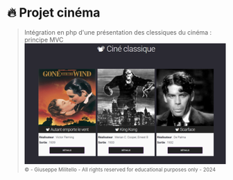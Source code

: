 # 🔥 Projet cinéma

>Intégration en php d'une présentation des clessiques du cinéma : principe MVC
![cover](asset/cover.PNG)
<small>&copy; - Giuseppe Militello - All rights reserved for educational purposes only - 2024</small>